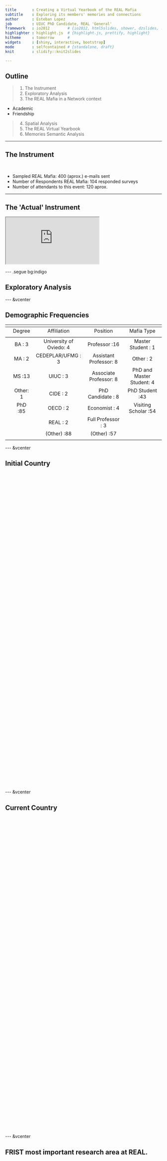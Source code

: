 ```yaml
---
title       : Creating a Virtual Yearbook of the REAL Mafia
subtitle    : Exploring its members' memories and connections
author      : Esteban Lopez
job         : UIUC PhD Candidate, REAL 'General'
framework   : io2012        # {io2012, html5slides, shower, dzslides, ...}
highlighter : highlight.js  # {highlight.js, prettify, highlight}
hitheme     : tomorrow      # 
widgets     : [shiny, interactive, bootstrap]
mode        : selfcontained # {standalone, draft}
knit        : slidify::knit2slides

---
```


## Outline

>1. The Instrument
>2. Exploratory Analysis
>3. The REAL Mafia in a Network context
  - Academic
  - Friendship
>4. Spatial Analysis
>5. The REAL Virtual Yearbook
>6. Memories Semantic Analysis


--- 

## The Instrument

<!-- Table generated in R 3.1.1 by googleVis 0.5.5 package -->
<!-- Sun Nov  2 14:17:30 2014 -->


<!-- jsHeader -->
<script type="text/javascript">
 
// jsData 
function gvisDataTableIDeb2db51cf9 () {
var data = new google.visualization.DataTable();
var datajson =
[
 [
 "Identification",
"Name, Country, Affiliation, etc." 
],
[
 "Time in REAL",
"Dates, Mafia role, General, sitting, etc." 
],
[
 "Academics with REAL",
"Research areas, collaboration, influences, post-mafia work." 
],
[
 "REAL Memories and Annecdotes",
"CU, UIUC, REAL, Geoff" 
] 
];
data.addColumn('string','Section');
data.addColumn('string','Description');
data.addRows(datajson);
return(data);
}
 
// jsDrawChart
function drawChartTableIDeb2db51cf9() {
var data = gvisDataTableIDeb2db51cf9();
var options = {};
options["allowHtml"] = true;

    var chart = new google.visualization.Table(
    document.getElementById('TableIDeb2db51cf9')
    );
    chart.draw(data,options);
    

}
  
 
// jsDisplayChart
(function() {
var pkgs = window.__gvisPackages = window.__gvisPackages || [];
var callbacks = window.__gvisCallbacks = window.__gvisCallbacks || [];
var chartid = "table";
  
// Manually see if chartid is in pkgs (not all browsers support Array.indexOf)
var i, newPackage = true;
for (i = 0; newPackage && i < pkgs.length; i++) {
if (pkgs[i] === chartid)
newPackage = false;
}
if (newPackage)
  pkgs.push(chartid);
  
// Add the drawChart function to the global list of callbacks
callbacks.push(drawChartTableIDeb2db51cf9);
})();
function displayChartTableIDeb2db51cf9() {
  var pkgs = window.__gvisPackages = window.__gvisPackages || [];
  var callbacks = window.__gvisCallbacks = window.__gvisCallbacks || [];
  window.clearTimeout(window.__gvisLoad);
  // The timeout is set to 100 because otherwise the container div we are
  // targeting might not be part of the document yet
  window.__gvisLoad = setTimeout(function() {
  var pkgCount = pkgs.length;
  google.load("visualization", "1", { packages:pkgs, callback: function() {
  if (pkgCount != pkgs.length) {
  // Race condition where another setTimeout call snuck in after us; if
  // that call added a package, we must not shift its callback
  return;
}
while (callbacks.length > 0)
callbacks.shift()();
} });
}, 100);
}
 
// jsFooter
</script>
 
<!-- jsChart -->  
<script type="text/javascript" src="https://www.google.com/jsapi?callback=displayChartTableIDeb2db51cf9"></script>
 
<!-- divChart -->
  
<div id="TableIDeb2db51cf9" 
  style="width: 500; height: automatic;">
</div>
<!-- Table generated in R 3.1.1 by googleVis 0.5.5 package -->
<!-- Sun Nov  2 14:17:30 2014 -->


<!-- jsHeader -->
<script type="text/javascript">
 
// jsData 
function gvisDataTableIDeb2db51cf9 () {
var data = new google.visualization.DataTable();
var datajson =
[
 [
 "Identification",
"Name, Country, Affiliation, etc." 
],
[
 "Time in REAL",
"Dates, Mafia role, General, sitting, etc." 
],
[
 "Academics with REAL",
"Research areas, collaboration, influences, post-mafia work." 
],
[
 "REAL Memories and Annecdotes",
"CU, UIUC, REAL, Geoff" 
] 
];
data.addColumn('string','Section');
data.addColumn('string','Description');
data.addRows(datajson);
return(data);
}
 
// jsDrawChart
function drawChartTableIDeb2db51cf9() {
var data = gvisDataTableIDeb2db51cf9();
var options = {};
options["allowHtml"] = true;

    var chart = new google.visualization.Table(
    document.getElementById('TableIDeb2db51cf9')
    );
    chart.draw(data,options);
    

}
  
 
// jsDisplayChart
(function() {
var pkgs = window.__gvisPackages = window.__gvisPackages || [];
var callbacks = window.__gvisCallbacks = window.__gvisCallbacks || [];
var chartid = "table";
  
// Manually see if chartid is in pkgs (not all browsers support Array.indexOf)
var i, newPackage = true;
for (i = 0; newPackage && i < pkgs.length; i++) {
if (pkgs[i] === chartid)
newPackage = false;
}
if (newPackage)
  pkgs.push(chartid);
  
// Add the drawChart function to the global list of callbacks
callbacks.push(drawChartTableIDeb2db51cf9);
})();
function displayChartTableIDeb2db51cf9() {
  var pkgs = window.__gvisPackages = window.__gvisPackages || [];
  var callbacks = window.__gvisCallbacks = window.__gvisCallbacks || [];
  window.clearTimeout(window.__gvisLoad);
  // The timeout is set to 100 because otherwise the container div we are
  // targeting might not be part of the document yet
  window.__gvisLoad = setTimeout(function() {
  var pkgCount = pkgs.length;
  google.load("visualization", "1", { packages:pkgs, callback: function() {
  if (pkgCount != pkgs.length) {
  // Race condition where another setTimeout call snuck in after us; if
  // that call added a package, we must not shift its callback
  return;
}
while (callbacks.length > 0)
callbacks.shift()();
} });
}, 100);
}
 
// jsFooter
</script>
 
<!-- jsChart -->  
<script type="text/javascript" src="https://www.google.com/jsapi?callback=displayChartTableIDeb2db51cf9"></script>
 
<!-- divChart -->
  
<div id="TableIDeb2db51cf9" 
  style="width: 500; height: automatic;">
</div>
<br>

- Sampled REAL Mafia: 400 (aprox.) e-mails sent
- Number of Respondents REAL Mafia: 104 responded surveys
- Number of attendants to this event: 120 aprox. 

---

## The 'Actual' Instrument

<iframe src="https://docs.google.com/forms/d/1B3qXUtLhqH7JSpo1zLH0DZeEzPPt0YIXEMp48NUA0eI/viewform?edit_requested=true" heingt='600px'></iframe>

--- .segue bg:indigo

## Exploratory Analysis

---  &vcenter

## Demographic Frequencies


<table style="text-align:center"><tr><td colspan="5" style="border-bottom: 1px solid black"></td></tr><tr><td style="text-align:left"></td><td>Degree</td><td>Affiliation</td><td>Position</td><td>Mafia Type</td></tr>
<tr><td colspan="5" style="border-bottom: 1px solid black"></td></tr><tr><td style="text-align:left"></td><td>BA : 3</td><td>University of Oviedo: 4</td><td>Professor :16</td><td>Master Student : 1</td></tr>
<tr><td style="text-align:left"></td><td>MA : 2</td><td>CEDEPLAR/UFMG : 3</td><td>Assistant Professor: 8</td><td>Other : 2</td></tr>
<tr><td style="text-align:left"></td><td>MS :13</td><td>UIUC : 3</td><td>Associate Professor: 8</td><td>PhD and Master Student: 4</td></tr>
<tr><td style="text-align:left"></td><td>Other: 1</td><td>CIDE : 2</td><td>PhD Candidate : 8</td><td>PhD Student :43</td></tr>
<tr><td style="text-align:left"></td><td>PhD :85</td><td>OECD : 2</td><td>Economist : 4</td><td>Visiting Scholar :54</td></tr>
<tr><td style="text-align:left"></td><td></td><td>REAL : 2</td><td>Full Professor : 3</td><td></td></tr>
<tr><td style="text-align:left"></td><td></td><td>(Other) :88</td><td>(Other) :57</td><td></td></tr>
<tr><td colspan="5" style="border-bottom: 1px solid black"></td></tr></table>

---  &vcenter

## Initial Country


<!-- GeoChart generated in R 3.1.1 by googleVis 0.5.5 package -->
<!-- Sun Nov  2 14:12:58 2014 -->


<!-- jsHeader -->
<script type="text/javascript">
 
// jsData 
function gvisDataGeoChartIDe881267fb4 () {
var data = new google.visualization.DataTable();
var datajson =
[
 [
 "Argentina",
1 
],
[
 "Austria",
4 
],
[
 "Brazil",
22 
],
[
 "Chile",
5 
],
[
 "China",
8 
],
[
 "Colombia",
7 
],
[
 "Spain",
13 
],
[
 "France",
1 
],
[
 "Greece",
1 
],
[
 "Guatemala",
1 
],
[
 "Honduras",
1 
],
[
 "Hong Kong",
1 
],
[
 "Indonesia",
1 
],
[
 "Ireland",
1 
],
[
 "Italia",
1 
],
[
 "Italy",
4 
],
[
 "Japan",
7 
],
[
 "Korea",
5 
],
[
 "Mexico",
1 
],
[
 "Netherlands",
1 
],
[
 "PERU",
1 
],
[
 "Poland",
1 
],
[
 "Portugal",
2 
],
[
 "Republic of Korea",
1 
],
[
 "Scotland",
1 
],
[
 "South Korea",
1 
],
[
 "Turkey",
6 
],
[
 "UK",
1 
],
[
 "USA",
3 
],
[
 "Vietnam",
1 
] 
];
data.addColumn('string','Var1');
data.addColumn('number','Freq');
data.addRows(datajson);
return(data);
}
 
// jsDrawChart
function drawChartGeoChartIDe881267fb4() {
var data = gvisDataGeoChartIDe881267fb4();
var options = {};
options["width"] =    800;
options["height"] =    500;

    var chart = new google.visualization.GeoChart(
    document.getElementById('GeoChartIDe881267fb4')
    );
    chart.draw(data,options);
    

}
  
 
// jsDisplayChart
(function() {
var pkgs = window.__gvisPackages = window.__gvisPackages || [];
var callbacks = window.__gvisCallbacks = window.__gvisCallbacks || [];
var chartid = "geochart";
  
// Manually see if chartid is in pkgs (not all browsers support Array.indexOf)
var i, newPackage = true;
for (i = 0; newPackage && i < pkgs.length; i++) {
if (pkgs[i] === chartid)
newPackage = false;
}
if (newPackage)
  pkgs.push(chartid);
  
// Add the drawChart function to the global list of callbacks
callbacks.push(drawChartGeoChartIDe881267fb4);
})();
function displayChartGeoChartIDe881267fb4() {
  var pkgs = window.__gvisPackages = window.__gvisPackages || [];
  var callbacks = window.__gvisCallbacks = window.__gvisCallbacks || [];
  window.clearTimeout(window.__gvisLoad);
  // The timeout is set to 100 because otherwise the container div we are
  // targeting might not be part of the document yet
  window.__gvisLoad = setTimeout(function() {
  var pkgCount = pkgs.length;
  google.load("visualization", "1", { packages:pkgs, callback: function() {
  if (pkgCount != pkgs.length) {
  // Race condition where another setTimeout call snuck in after us; if
  // that call added a package, we must not shift its callback
  return;
}
while (callbacks.length > 0)
callbacks.shift()();
} });
}, 100);
}
 
// jsFooter
</script>
 
<!-- jsChart -->  
<script type="text/javascript" src="https://www.google.com/jsapi?callback=displayChartGeoChartIDe881267fb4"></script>
 
<!-- divChart -->
  
<div id="GeoChartIDe881267fb4" 
  style="width: 800; height: 500;">
</div>
<!-- GeoChart generated in R 3.1.1 by googleVis 0.5.5 package -->
<!-- Sun Nov  2 14:12:58 2014 -->


<!-- jsHeader -->
<script type="text/javascript">
 
// jsData 
function gvisDataGeoChartIDe881267fb4 () {
var data = new google.visualization.DataTable();
var datajson =
[
 [
 "Argentina",
1 
],
[
 "Austria",
4 
],
[
 "Brazil",
22 
],
[
 "Chile",
5 
],
[
 "China",
8 
],
[
 "Colombia",
7 
],
[
 "Spain",
13 
],
[
 "France",
1 
],
[
 "Greece",
1 
],
[
 "Guatemala",
1 
],
[
 "Honduras",
1 
],
[
 "Hong Kong",
1 
],
[
 "Indonesia",
1 
],
[
 "Ireland",
1 
],
[
 "Italia",
1 
],
[
 "Italy",
4 
],
[
 "Japan",
7 
],
[
 "Korea",
5 
],
[
 "Mexico",
1 
],
[
 "Netherlands",
1 
],
[
 "PERU",
1 
],
[
 "Poland",
1 
],
[
 "Portugal",
2 
],
[
 "Republic of Korea",
1 
],
[
 "Scotland",
1 
],
[
 "South Korea",
1 
],
[
 "Turkey",
6 
],
[
 "UK",
1 
],
[
 "USA",
3 
],
[
 "Vietnam",
1 
] 
];
data.addColumn('string','Var1');
data.addColumn('number','Freq');
data.addRows(datajson);
return(data);
}
 
// jsDrawChart
function drawChartGeoChartIDe881267fb4() {
var data = gvisDataGeoChartIDe881267fb4();
var options = {};
options["width"] =    800;
options["height"] =    500;

    var chart = new google.visualization.GeoChart(
    document.getElementById('GeoChartIDe881267fb4')
    );
    chart.draw(data,options);
    

}
  
 
// jsDisplayChart
(function() {
var pkgs = window.__gvisPackages = window.__gvisPackages || [];
var callbacks = window.__gvisCallbacks = window.__gvisCallbacks || [];
var chartid = "geochart";
  
// Manually see if chartid is in pkgs (not all browsers support Array.indexOf)
var i, newPackage = true;
for (i = 0; newPackage && i < pkgs.length; i++) {
if (pkgs[i] === chartid)
newPackage = false;
}
if (newPackage)
  pkgs.push(chartid);
  
// Add the drawChart function to the global list of callbacks
callbacks.push(drawChartGeoChartIDe881267fb4);
})();
function displayChartGeoChartIDe881267fb4() {
  var pkgs = window.__gvisPackages = window.__gvisPackages || [];
  var callbacks = window.__gvisCallbacks = window.__gvisCallbacks || [];
  window.clearTimeout(window.__gvisLoad);
  // The timeout is set to 100 because otherwise the container div we are
  // targeting might not be part of the document yet
  window.__gvisLoad = setTimeout(function() {
  var pkgCount = pkgs.length;
  google.load("visualization", "1", { packages:pkgs, callback: function() {
  if (pkgCount != pkgs.length) {
  // Race condition where another setTimeout call snuck in after us; if
  // that call added a package, we must not shift its callback
  return;
}
while (callbacks.length > 0)
callbacks.shift()();
} });
}, 100);
}
 
// jsFooter
</script>
 
<!-- jsChart -->  
<script type="text/javascript" src="https://www.google.com/jsapi?callback=displayChartGeoChartIDe881267fb4"></script>
 
<!-- divChart -->
  
<div id="GeoChartIDe881267fb4" 
  style="width: 800; height: 500;">
</div>

---  &vcenter

## Current Country


<!-- GeoChart generated in R 3.1.1 by googleVis 0.5.5 package -->
<!-- Sun Nov  2 14:12:58 2014 -->


<!-- jsHeader -->
<script type="text/javascript">
 
// jsData 
function gvisDataGeoChartIDe8868a0303 () {
var data = new google.visualization.DataTable();
var datajson =
[
 [
 "Australia",
1 
],
[
 "Austria",
4 
],
[
 "Brazil",
13 
],
[
 "USA",
38 
],
[
 "Chile",
3 
],
[
 "China",
2 
],
[
 "Colombia",
3 
],
[
 "Spain",
14 
],
[
 "France",
2 
],
[
 "Guatemala",
1 
],
[
 "Ireland",
1 
],
[
 "Italia",
1 
],
[
 "Italy",
3 
],
[
 "Japan",
4 
],
[
 "Korea",
3 
],
[
 "Mexico",
2 
],
[
 "Netherlands",
1 
],
[
 "Portugal",
3 
],
[
 "Sweden",
1 
],
[
 "Turkey",
2 
],
[
 "United Kingdom",
2 
] 
];
data.addColumn('string','Var1');
data.addColumn('number','Freq');
data.addRows(datajson);
return(data);
}
 
// jsDrawChart
function drawChartGeoChartIDe8868a0303() {
var data = gvisDataGeoChartIDe8868a0303();
var options = {};
options["width"] =    800;
options["height"] =    500;

    var chart = new google.visualization.GeoChart(
    document.getElementById('GeoChartIDe8868a0303')
    );
    chart.draw(data,options);
    

}
  
 
// jsDisplayChart
(function() {
var pkgs = window.__gvisPackages = window.__gvisPackages || [];
var callbacks = window.__gvisCallbacks = window.__gvisCallbacks || [];
var chartid = "geochart";
  
// Manually see if chartid is in pkgs (not all browsers support Array.indexOf)
var i, newPackage = true;
for (i = 0; newPackage && i < pkgs.length; i++) {
if (pkgs[i] === chartid)
newPackage = false;
}
if (newPackage)
  pkgs.push(chartid);
  
// Add the drawChart function to the global list of callbacks
callbacks.push(drawChartGeoChartIDe8868a0303);
})();
function displayChartGeoChartIDe8868a0303() {
  var pkgs = window.__gvisPackages = window.__gvisPackages || [];
  var callbacks = window.__gvisCallbacks = window.__gvisCallbacks || [];
  window.clearTimeout(window.__gvisLoad);
  // The timeout is set to 100 because otherwise the container div we are
  // targeting might not be part of the document yet
  window.__gvisLoad = setTimeout(function() {
  var pkgCount = pkgs.length;
  google.load("visualization", "1", { packages:pkgs, callback: function() {
  if (pkgCount != pkgs.length) {
  // Race condition where another setTimeout call snuck in after us; if
  // that call added a package, we must not shift its callback
  return;
}
while (callbacks.length > 0)
callbacks.shift()();
} });
}, 100);
}
 
// jsFooter
</script>
 
<!-- jsChart -->  
<script type="text/javascript" src="https://www.google.com/jsapi?callback=displayChartGeoChartIDe8868a0303"></script>
 
<!-- divChart -->
  
<div id="GeoChartIDe8868a0303" 
  style="width: 800; height: 500;">
</div>
<!-- GeoChart generated in R 3.1.1 by googleVis 0.5.5 package -->
<!-- Sun Nov  2 14:12:58 2014 -->


<!-- jsHeader -->
<script type="text/javascript">
 
// jsData 
function gvisDataGeoChartIDe8868a0303 () {
var data = new google.visualization.DataTable();
var datajson =
[
 [
 "Australia",
1 
],
[
 "Austria",
4 
],
[
 "Brazil",
13 
],
[
 "USA",
38 
],
[
 "Chile",
3 
],
[
 "China",
2 
],
[
 "Colombia",
3 
],
[
 "Spain",
14 
],
[
 "France",
2 
],
[
 "Guatemala",
1 
],
[
 "Ireland",
1 
],
[
 "Italia",
1 
],
[
 "Italy",
3 
],
[
 "Japan",
4 
],
[
 "Korea",
3 
],
[
 "Mexico",
2 
],
[
 "Netherlands",
1 
],
[
 "Portugal",
3 
],
[
 "Sweden",
1 
],
[
 "Turkey",
2 
],
[
 "United Kingdom",
2 
] 
];
data.addColumn('string','Var1');
data.addColumn('number','Freq');
data.addRows(datajson);
return(data);
}
 
// jsDrawChart
function drawChartGeoChartIDe8868a0303() {
var data = gvisDataGeoChartIDe8868a0303();
var options = {};
options["width"] =    800;
options["height"] =    500;

    var chart = new google.visualization.GeoChart(
    document.getElementById('GeoChartIDe8868a0303')
    );
    chart.draw(data,options);
    

}
  
 
// jsDisplayChart
(function() {
var pkgs = window.__gvisPackages = window.__gvisPackages || [];
var callbacks = window.__gvisCallbacks = window.__gvisCallbacks || [];
var chartid = "geochart";
  
// Manually see if chartid is in pkgs (not all browsers support Array.indexOf)
var i, newPackage = true;
for (i = 0; newPackage && i < pkgs.length; i++) {
if (pkgs[i] === chartid)
newPackage = false;
}
if (newPackage)
  pkgs.push(chartid);
  
// Add the drawChart function to the global list of callbacks
callbacks.push(drawChartGeoChartIDe8868a0303);
})();
function displayChartGeoChartIDe8868a0303() {
  var pkgs = window.__gvisPackages = window.__gvisPackages || [];
  var callbacks = window.__gvisCallbacks = window.__gvisCallbacks || [];
  window.clearTimeout(window.__gvisLoad);
  // The timeout is set to 100 because otherwise the container div we are
  // targeting might not be part of the document yet
  window.__gvisLoad = setTimeout(function() {
  var pkgCount = pkgs.length;
  google.load("visualization", "1", { packages:pkgs, callback: function() {
  if (pkgCount != pkgs.length) {
  // Race condition where another setTimeout call snuck in after us; if
  // that call added a package, we must not shift its callback
  return;
}
while (callbacks.length > 0)
callbacks.shift()();
} });
}, 100);
}
 
// jsFooter
</script>
 
<!-- jsChart -->  
<script type="text/javascript" src="https://www.google.com/jsapi?callback=displayChartGeoChartIDe8868a0303"></script>
 
<!-- divChart -->
  
<div id="GeoChartIDe8868a0303" 
  style="width: 800; height: 500;">
</div>

---  &vcenter

## FRIST most important research area at REAL.

<!-- PieChart generated in R 3.1.1 by googleVis 0.5.5 package -->
<!-- Sun Nov  2 14:08:03 2014 -->


<!-- jsHeader -->
<script type="text/javascript">
 
// jsData 
function gvisDataPieChartIDdb311f1ab5d () {
var data = new google.visualization.DataTable();
var datajson =
[
 [
 "Environmental and Natural Resources",
5 
],
[
 "Innovation and Regional Economic Development",
2 
],
[
 "Location and Interaction",
6 
],
[
 "New Economic Geography and Evolutionary Economic Geography",
3 
],
[
 "Other",
22 
],
[
 "Regional Economic Growth",
30 
],
[
 "Regional Housing and Labor Markets",
17 
],
[
 "Spatial Analysis and Geocomputation",
4 
],
[
 "Spatial Econometrics",
12 
],
[
 "Spatial Statistics",
3 
] 
];
data.addColumn('string','Var1');
data.addColumn('number','Freq');
data.addRows(datajson);
return(data);
}
 
// jsDrawChart
function drawChartPieChartIDdb311f1ab5d() {
var data = gvisDataPieChartIDdb311f1ab5d();
var options = {};
options["allowHtml"] = true;
options["width"] =    700;
options["height"] =    600;
options["legend"] = "none";

    var chart = new google.visualization.PieChart(
    document.getElementById('PieChartIDdb311f1ab5d')
    );
    chart.draw(data,options);
    

}
  
 
// jsDisplayChart
(function() {
var pkgs = window.__gvisPackages = window.__gvisPackages || [];
var callbacks = window.__gvisCallbacks = window.__gvisCallbacks || [];
var chartid = "corechart";
  
// Manually see if chartid is in pkgs (not all browsers support Array.indexOf)
var i, newPackage = true;
for (i = 0; newPackage && i < pkgs.length; i++) {
if (pkgs[i] === chartid)
newPackage = false;
}
if (newPackage)
  pkgs.push(chartid);
  
// Add the drawChart function to the global list of callbacks
callbacks.push(drawChartPieChartIDdb311f1ab5d);
})();
function displayChartPieChartIDdb311f1ab5d() {
  var pkgs = window.__gvisPackages = window.__gvisPackages || [];
  var callbacks = window.__gvisCallbacks = window.__gvisCallbacks || [];
  window.clearTimeout(window.__gvisLoad);
  // The timeout is set to 100 because otherwise the container div we are
  // targeting might not be part of the document yet
  window.__gvisLoad = setTimeout(function() {
  var pkgCount = pkgs.length;
  google.load("visualization", "1", { packages:pkgs, callback: function() {
  if (pkgCount != pkgs.length) {
  // Race condition where another setTimeout call snuck in after us; if
  // that call added a package, we must not shift its callback
  return;
}
while (callbacks.length > 0)
callbacks.shift()();
} });
}, 100);
}
 
// jsFooter
</script>
 
<!-- jsChart -->  
<script type="text/javascript" src="https://www.google.com/jsapi?callback=displayChartPieChartIDdb311f1ab5d"></script>
 
<!-- divChart -->
  
<div id="PieChartIDdb311f1ab5d" 
  style="width: 700; height: 600;">
</div>
<!-- PieChart generated in R 3.1.1 by googleVis 0.5.5 package -->
<!-- Sun Nov  2 14:08:03 2014 -->


<!-- jsHeader -->
<script type="text/javascript">
 
// jsData 
function gvisDataPieChartIDdb311f1ab5d () {
var data = new google.visualization.DataTable();
var datajson =
[
 [
 "Environmental and Natural Resources",
5 
],
[
 "Innovation and Regional Economic Development",
2 
],
[
 "Location and Interaction",
6 
],
[
 "New Economic Geography and Evolutionary Economic Geography",
3 
],
[
 "Other",
22 
],
[
 "Regional Economic Growth",
30 
],
[
 "Regional Housing and Labor Markets",
17 
],
[
 "Spatial Analysis and Geocomputation",
4 
],
[
 "Spatial Econometrics",
12 
],
[
 "Spatial Statistics",
3 
] 
];
data.addColumn('string','Var1');
data.addColumn('number','Freq');
data.addRows(datajson);
return(data);
}
 
// jsDrawChart
function drawChartPieChartIDdb311f1ab5d() {
var data = gvisDataPieChartIDdb311f1ab5d();
var options = {};
options["allowHtml"] = true;
options["width"] =    700;
options["height"] =    600;
options["legend"] = "none";

    var chart = new google.visualization.PieChart(
    document.getElementById('PieChartIDdb311f1ab5d')
    );
    chart.draw(data,options);
    

}
  
 
// jsDisplayChart
(function() {
var pkgs = window.__gvisPackages = window.__gvisPackages || [];
var callbacks = window.__gvisCallbacks = window.__gvisCallbacks || [];
var chartid = "corechart";
  
// Manually see if chartid is in pkgs (not all browsers support Array.indexOf)
var i, newPackage = true;
for (i = 0; newPackage && i < pkgs.length; i++) {
if (pkgs[i] === chartid)
newPackage = false;
}
if (newPackage)
  pkgs.push(chartid);
  
// Add the drawChart function to the global list of callbacks
callbacks.push(drawChartPieChartIDdb311f1ab5d);
})();
function displayChartPieChartIDdb311f1ab5d() {
  var pkgs = window.__gvisPackages = window.__gvisPackages || [];
  var callbacks = window.__gvisCallbacks = window.__gvisCallbacks || [];
  window.clearTimeout(window.__gvisLoad);
  // The timeout is set to 100 because otherwise the container div we are
  // targeting might not be part of the document yet
  window.__gvisLoad = setTimeout(function() {
  var pkgCount = pkgs.length;
  google.load("visualization", "1", { packages:pkgs, callback: function() {
  if (pkgCount != pkgs.length) {
  // Race condition where another setTimeout call snuck in after us; if
  // that call added a package, we must not shift its callback
  return;
}
while (callbacks.length > 0)
callbacks.shift()();
} });
}, 100);
}
 
// jsFooter
</script>
 
<!-- jsChart -->  
<script type="text/javascript" src="https://www.google.com/jsapi?callback=displayChartPieChartIDdb311f1ab5d"></script>
 
<!-- divChart -->
  
<div id="PieChartIDdb311f1ab5d" 
  style="width: 700; height: 600;">
</div>

---  &vcenter

## SECOND most important research area at REAL.

<!-- PieChart generated in R 3.1.1 by googleVis 0.5.5 package -->
<!-- Sun Nov  2 14:08:26 2014 -->


<!-- jsHeader -->
<script type="text/javascript">
 
// jsData 
function gvisDataPieChartIDdbd1fd26f3a () {
var data = new google.visualization.DataTable();
var datajson =
[
 [
 "Environmental and Natural Resources",
5 
],
[
 "Innovation and Regional Economic Development",
5 
],
[
 "Location and Interaction",
8 
],
[
 "New Economic Geography and Evolutionary Economic Geography",
4 
],
[
 "Other",
14 
],
[
 "Regional Economic Growth",
26 
],
[
 "Regional Housing and Labor Markets",
6 
],
[
 "Spatial Analysis and Geocomputation",
8 
],
[
 "Spatial Econometrics",
20 
],
[
 "Spatial Statistics",
8 
] 
];
data.addColumn('string','Var1');
data.addColumn('number','Freq');
data.addRows(datajson);
return(data);
}
 
// jsDrawChart
function drawChartPieChartIDdbd1fd26f3a() {
var data = gvisDataPieChartIDdbd1fd26f3a();
var options = {};
options["allowHtml"] = true;
options["width"] =    700;
options["height"] =    600;
options["legend"] = "none";

    var chart = new google.visualization.PieChart(
    document.getElementById('PieChartIDdbd1fd26f3a')
    );
    chart.draw(data,options);
    

}
  
 
// jsDisplayChart
(function() {
var pkgs = window.__gvisPackages = window.__gvisPackages || [];
var callbacks = window.__gvisCallbacks = window.__gvisCallbacks || [];
var chartid = "corechart";
  
// Manually see if chartid is in pkgs (not all browsers support Array.indexOf)
var i, newPackage = true;
for (i = 0; newPackage && i < pkgs.length; i++) {
if (pkgs[i] === chartid)
newPackage = false;
}
if (newPackage)
  pkgs.push(chartid);
  
// Add the drawChart function to the global list of callbacks
callbacks.push(drawChartPieChartIDdbd1fd26f3a);
})();
function displayChartPieChartIDdbd1fd26f3a() {
  var pkgs = window.__gvisPackages = window.__gvisPackages || [];
  var callbacks = window.__gvisCallbacks = window.__gvisCallbacks || [];
  window.clearTimeout(window.__gvisLoad);
  // The timeout is set to 100 because otherwise the container div we are
  // targeting might not be part of the document yet
  window.__gvisLoad = setTimeout(function() {
  var pkgCount = pkgs.length;
  google.load("visualization", "1", { packages:pkgs, callback: function() {
  if (pkgCount != pkgs.length) {
  // Race condition where another setTimeout call snuck in after us; if
  // that call added a package, we must not shift its callback
  return;
}
while (callbacks.length > 0)
callbacks.shift()();
} });
}, 100);
}
 
// jsFooter
</script>
 
<!-- jsChart -->  
<script type="text/javascript" src="https://www.google.com/jsapi?callback=displayChartPieChartIDdbd1fd26f3a"></script>
 
<!-- divChart -->
  
<div id="PieChartIDdbd1fd26f3a" 
  style="width: 700; height: 600;">
</div>
<!-- PieChart generated in R 3.1.1 by googleVis 0.5.5 package -->
<!-- Sun Nov  2 14:08:26 2014 -->


<!-- jsHeader -->
<script type="text/javascript">
 
// jsData 
function gvisDataPieChartIDdbd1fd26f3a () {
var data = new google.visualization.DataTable();
var datajson =
[
 [
 "Environmental and Natural Resources",
5 
],
[
 "Innovation and Regional Economic Development",
5 
],
[
 "Location and Interaction",
8 
],
[
 "New Economic Geography and Evolutionary Economic Geography",
4 
],
[
 "Other",
14 
],
[
 "Regional Economic Growth",
26 
],
[
 "Regional Housing and Labor Markets",
6 
],
[
 "Spatial Analysis and Geocomputation",
8 
],
[
 "Spatial Econometrics",
20 
],
[
 "Spatial Statistics",
8 
] 
];
data.addColumn('string','Var1');
data.addColumn('number','Freq');
data.addRows(datajson);
return(data);
}
 
// jsDrawChart
function drawChartPieChartIDdbd1fd26f3a() {
var data = gvisDataPieChartIDdbd1fd26f3a();
var options = {};
options["allowHtml"] = true;
options["width"] =    700;
options["height"] =    600;
options["legend"] = "none";

    var chart = new google.visualization.PieChart(
    document.getElementById('PieChartIDdbd1fd26f3a')
    );
    chart.draw(data,options);
    

}
  
 
// jsDisplayChart
(function() {
var pkgs = window.__gvisPackages = window.__gvisPackages || [];
var callbacks = window.__gvisCallbacks = window.__gvisCallbacks || [];
var chartid = "corechart";
  
// Manually see if chartid is in pkgs (not all browsers support Array.indexOf)
var i, newPackage = true;
for (i = 0; newPackage && i < pkgs.length; i++) {
if (pkgs[i] === chartid)
newPackage = false;
}
if (newPackage)
  pkgs.push(chartid);
  
// Add the drawChart function to the global list of callbacks
callbacks.push(drawChartPieChartIDdbd1fd26f3a);
})();
function displayChartPieChartIDdbd1fd26f3a() {
  var pkgs = window.__gvisPackages = window.__gvisPackages || [];
  var callbacks = window.__gvisCallbacks = window.__gvisCallbacks || [];
  window.clearTimeout(window.__gvisLoad);
  // The timeout is set to 100 because otherwise the container div we are
  // targeting might not be part of the document yet
  window.__gvisLoad = setTimeout(function() {
  var pkgCount = pkgs.length;
  google.load("visualization", "1", { packages:pkgs, callback: function() {
  if (pkgCount != pkgs.length) {
  // Race condition where another setTimeout call snuck in after us; if
  // that call added a package, we must not shift its callback
  return;
}
while (callbacks.length > 0)
callbacks.shift()();
} });
}, 100);
}
 
// jsFooter
</script>
 
<!-- jsChart -->  
<script type="text/javascript" src="https://www.google.com/jsapi?callback=displayChartPieChartIDdbd1fd26f3a"></script>
 
<!-- divChart -->
  
<div id="PieChartIDdbd1fd26f3a" 
  style="width: 700; height: 600;">
</div>

--- #dillinger

## The REAL Mafia in a Network Context

<iframe src="http://www.real.illinois.edu/networksVis/REALAcademicNet2/network/index.html#" heingt='600px'></iframe>
